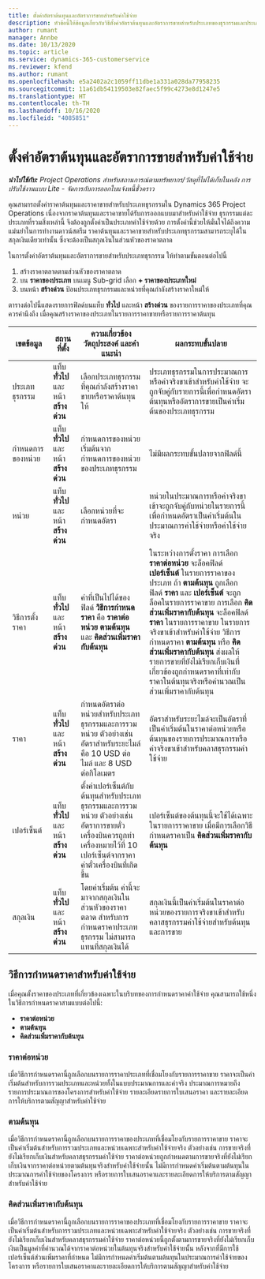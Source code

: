 ```yaml
---
title: ตั้งค่าอัตราต้นทุนและอัตราการขายสำหรับค่าใช้จ่าย
description: หัวข้อนี้ให้ข้อมูลเกี่ยวกับวิธีตั้งค่าอัตราต้นทุนและอัตราการขายสำหรับประเภทของธุรกรรมและประเภทค่าใช้จ่าย
author: rumant
manager: Annbe
ms.date: 10/13/2020
ms.topic: article
ms.service: dynamics-365-customerservice
ms.reviewer: kfend
ms.author: rumant
ms.openlocfilehash: e5a2402a2c1059ff11dbe1a331a028da77958235
ms.sourcegitcommit: 11a61db54119503e82faec5f99c4273e8d1247e5
ms.translationtype: HT
ms.contentlocale: th-TH
ms.lasthandoff: 10/16/2020
ms.locfileid: "4085851"
---
```

# <a name="set-up-cost-and-sales-rates-for-expenses"></a>ตั้งค่าอัตราต้นทุนและอัตราการขายสำหรับค่าใช้จ่าย

_**นำไปใช้กับ:** Project Operations สำหรับสถานการณ์ตามทรัพยากร/วัสดุที่ไม่ได้เก็บในคลัง การปรับใช้งานแบบ Lite - จัดการกับการออกใบแจ้งหนี้ชั่วคราว_

คุณสามารถตั้งค่าราคาต้นทุนและราคาขายสำหรับประเภทธุรกรรมใน Dynamics 365 Project Operations เนื่องจากราคาต้นทุนและราคาขายได้รับการออกแบบมาสำหรับค่าใช้จ่าย ธุรกรรมแต่ละประเภทที่รวมสิ่งเหล่านี้ จึงต้องถูกตั้งค่าเป็นประเภทค่าใช้จ่ายด้วย การตั้งค่านี้ช่วยให้มั่นใจได้ถึงความแม่นยำในการทำงานดาวน์สตรีม ราคาต้นทุนและราคาขายสำหรับประเภทธุรกรรมสามารถระบุได้ในสกุลเงินเดียวเท่านั้น ซึ่งจะต้องเป็นสกุลเงินในส่วนหัวของราคาตลาด

ในการตั้งค่าอัตราต้นทุนและอัตราการขายสำหรับประเภทธุรกรรม ให้ทำตามขั้นตอนต่อไปนี้ 

1. สร้างราคาตลาดตามส่วนหัวของราคาตลาด 
2. บน **ราคาของประเภท** บนเมนู Sub-grid เลือก **+ ราคาของประเภทใหม่** 
3. บนหน้า **สร้างด่วน** ป้อนประเภทธุรกรรมและหน่วยที่คุณกำลังสร้างราคาใหม่ให้

ตารางต่อไปนี้แสดงรายการฟิลด์บนแท็บ **ทั่วไป** และหน้า **สร้างด่วน** ของรายการราคาของประเภทที่คุณควรคำนึงถึง เมื่อคุณสร้างราคาของประเภทในรายการราคาขายหรือรายการราคาต้นทุน

| เขตข้อมูล | สถานที่ตั้ง | ความเกี่ยวข้อง วัตถุประสงค์ และคำแนะนำ | ผลกระทบขั้นปลาย |
| --- | --- | --- | --- |
| ประเภทธุรกรรม | แท็บ **ทั่วไป** และหน้า **สร้างด่วน** | เลือกประเภทธุรกรรมที่คุณกำลังสร้างราคาขายหรือราคาต้นทุนให้ | ประเภทธุรกรรมในการประมาณการหรือค่าจริงขาเข้าสำหรับค่าใช้จ่าย จะถูกจับคู่กับรายการนี้เพื่อกำหนดอัตราต้นทุนหรืออัตราการขายเป็นค่าเริ่มต้นของประเภทธุรกรรม |
| กำหนดการของหน่วย | แท็บ **ทั่วไป** และหน้า **สร้างด่วน** | กำหนดการของหน่วยเริ่มต้นจากกำหนดการของหน่วยของประเภทธุรกรรม | ไม่มีผลกระทบขั้นปลายจากฟิลด์นี้ |
| หน่วย | แท็บ **ทั่วไป** และหน้า **สร้างด่วน** | เลือกหน่วยที่จะกำหนดอัตรา | หน่วยในประมาณการหรือค่าจริงขาเข้าจะถูกจับคู่กับหน่วยในรายการนี้ เพื่อกำหนดอัตราเป็นค่าเริ่มต้นในประมาณการค่าใช้จ่ายหรือค่าใช้จ่ายจริง |
| วิธีการตั้งราคา | แท็บ **ทั่วไป** และหน้า **สร้างด่วน** | ค่าที่เป็นไปได้ของฟิลด์ **วิธีการกำหนดราคา** คือ **ราคาต่อหน่วย** **ตามต้นทุน** และ **คิดส่วนเพิ่มราคากับต้นทุน** | ในระหว่างการตั้งราคา การเลือก **ราคาต่อหน่วย** จะล็อคฟิลด์ **เปอร์เซ็นต์** ในรายการราคาของประเภท ถ้า **ตามต้นทุน** ถูกเลือก ฟิลด์ **ราคา** และ **เปอร์เซ็นต์** จะถูกล็อคในรายการราคาขาย การเลือก **คิดส่วนเพิ่มราคากับต้นทุน** จะล็อคฟิลด์ **ราคา** ในรายการราคาขาย ในรายการจริงขาเข้าสำหรับค่าใช้จ่าย วิธีการกำหนดราคา **ตามต้นทุน** หรือ **คิดส่วนเพิ่มราคากับต้นทุน** ส่งผลให้รายการขายที่ยังไม่เรียกเก็บเงินที่เกี่ยวข้องถูกกำหนดราคาที่เท่ากับราคาในต้นทุนจริงหรือคำนวณเป็นส่วนเพิ่มราคากับต้นทุน |
| ราคา | แท็บ **ทั่วไป** และหน้า **สร้างด่วน** | กำหนดอัตราต่อหน่วยสำหรับประเภทธุรกรรมและการรวมหน่วย ตัวอย่างเช่น อัตราสำหรับระยะไมล์คือ 10 USD ต่อไมล์ และ 8 USD ต่อกิโลเมตร | อัตราสำหรับระยะไมล์จะเป็นอัตราที่เป็นค่าเริ่มต้นในราคาต่อหน่วยหรือต้นทุนของรายการประมาณการหรือค่าจริงขาเข้าสำหรับคลาสธุรกรรมค่าใช้จ่าย|
| เปอร์เซ็นต์ | แท็บ **ทั่วไป** และหน้า **สร้างด่วน** | ตั้งค่าเปอร์เซ็นต์กับต้นทุนสำหรับประเภทธุรกรรมและการรวมหน่วย ตัวอย่างเช่นอัตราการขายตั๋วเครื่องบินควรถูกทำเครื่องหมายไว้ที่ 10 เปอร์เซ็นต์จากราคาค่าตั๋วเครื่องบินที่เกิดขึ้น | เปอร์เซ็นต์ของต้นทุนนี้จะใช้ได้เฉพาะในรายการราคาขาย เมื่อมีการเลือกวิธีกำหนดราคาเป็น **คิดส่วนเพิ่มราคากับต้นทุน** |
| สกุลเงิน | แท็บ **ทั่วไป** และหน้า **สร้างด่วน** | โดยค่าเริ่มต้น ค่านี้จะมาจากสกุลเงินในส่วนหัวของราคาตลาด สำหรับการกำหนดราคาประเภทธุรกรรม ไม่สามารถแทนที่สกุลเงินได้ | สกุลเงินนี้เป็นค่าเริ่มต้นในราคาต่อหน่วยของรายการจริงขาเข้าสำหรับคลาสธุรกรรมค่าใช้จ่ายสำหรับต้นทุนและการขาย |

## <a name="pricing-methods-for-expenses"></a>วิธีการกำหนดราคาสำหรับค่าใช้จ่าย

เมื่อคุณตั้งราคาของประเภทที่เกี่ยวข้องเฉพาะในบริบทของการกำหนดราคาค่าใช้จ่าย คุณสามารถใช้หนึ่งในวิธีการกำหนดราคาสามแบบต่อไปนี้:

- **ราคาต่อหน่วย**
- **ตามต้นทุน**
- **คิดส่วนเพิ่มราคากับต้นทุน**

### <a name="price-per-unit"></a>ราคาต่อหน่วย
เมื่อวิธีการกำหนดราคานี้ถูกเลือกบนรายการราคาประเภทที่เชื่อมโยงกับรายการราคาขาย ราคาจะเป็นค่าเริ่มต้นสำหรับการรวมประเภทและหน่วยทั้งในแบบประมาณการและค่าจริง ประมาณการหมายถึงรายการประมาณการของโครงการสำหรับค่าใช้จ่าย รายละเอียดรายการใบเสนอราคา และรายละเอียดการให้บริการตามสัญญาสำหรับค่าใช้จ่าย

### <a name="at-cost"></a>ตามต้นทุน
เมื่อวิธีการกำหนดราคานี้ถูกเลือกบนรายการราคาของประเภทที่เชื่อมโยงกับรายการราคาขาย ราคาจะเป็นค่าเริ่มต้นสำหรับการรวมประเภทและหน่วยเฉพาะสำหรับค่าใช้จ่ายจริง ตัวอย่างเช่น การขายจริงที่ยังไม่เรียกเก็บเงินสำหรับคลาสธุรกรรมค่าใช้จ่าย ราคาต่อหน่วยถูกกำหนดตามการขายจริงที่ยังไม่เรียกเก็บเงินจากราคาต่อหน่วยตามต้นทุนจริงสำหรับค่าใช้จ่ายนั้น ไม่มีการกำหนดค่าเริ่มต้นตามต้นทุนในประมาณการค่าใช้จ่ายของโครงการ หรือรายการใบเสนอราคาและรายละเอียดการให้บริการตามสัญญาสำหรับค่าใช้จ่าย

### <a name="markup-over-cost"></a>คิดส่วนเพิ่มราคากับต้นทุน
เมื่อวิธีการกำหนดราคานี้ถูกเลือกบนรายการราคาของประเภทที่เชื่อมโยงกับรายการราคาขาย ราคาจะเป็นค่าเริ่มต้นสำหรับการรวมประเภทและหน่วยเฉพาะสำหรับค่าใช้จ่ายจริง ตัวอย่างเช่น การขายจริงที่ยังไม่เรียกเก็บเงินสำหรับคลาสธุรกรรมค่าใช้จ่าย ราคาต่อหน่วยนี้ถูกตั้งตามการขายจริงที่ยังไม่เรียกเก็บเงินเป็นมูลค่าที่คำนวณได้จากราคาต่อหน่วยในต้นทุนจริงสำหรับค่าใช้จ่ายนั้น หลังจากที่มีการใช้เปอร์เซ็นต์ส่วนเพิ่มราคาที่กำหนด ไม่มีการกำหนดค่าเริ่มต้นตามต้นทุนในประมาณการค่าใช้จ่ายของโครงการ หรือรายการใบเสนอราคาและรายละเอียดการให้บริการตามสัญญาสำหรับค่าใช้จ่าย
